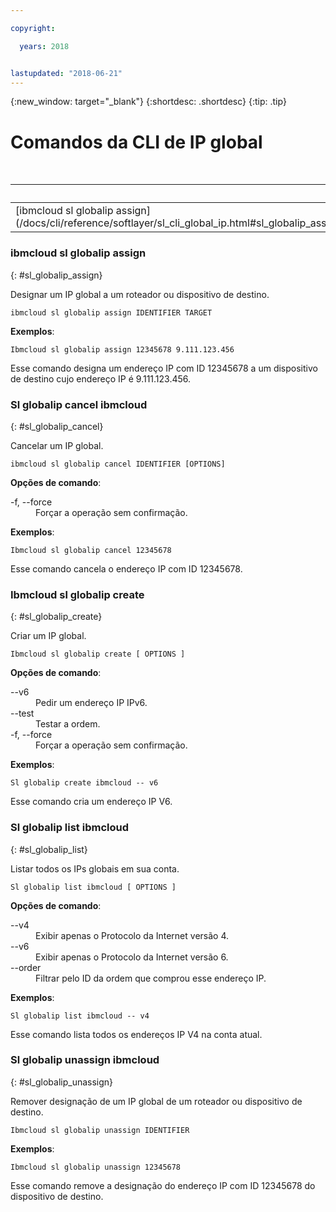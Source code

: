 ```yaml
---

copyright:

  years: 2018


lastupdated: "2018-06-21"
---
```


{:new_window: target="_blank"}
{:shortdesc: .shortdesc}
{:tip: .tip}

# Comandos da CLI de IP global

<table summary="Comandos gerais de infraestrutura {{site.data.keyword.BluSoftlayer_notm}} em ordem alfabética que possuem links que levam você para mais informações sobre o comando">
<caption>Tabela 1. Comandos de IP global da infraestrutura de {{site.data.keyword.BluSoftlayer_notm}}</caption>
 <thead>
 <th colspan="6">Comandos de IP global de infraestrutura do {{site.data.keyword.BluSoftlayer_notm}}</th>
 </thead>
 <tbody>
 <tr>
  <td>[ibmcloud sl globalip assign](/docs/cli/reference/softlayer/sl_cli_global_ip.html#sl_globalip_assign)</td>
  <td>[ibmcloud sl globalip cancel](/docs/cli/reference/softlayer/sl_cli_global_ip.html#sl_globalip_cancel)</td>
  <td>[Ibmcloud sl globalip create](/docs/cli/reference/softlayer/sl_cli_global_ip.html#sl_globalip_create)</td>
 <td>[ibmcloud sl globalip list](/docs/cli/reference/softlayer/sl_cli_global_ip.html#sl_globalip_list)</td>
 <td>[ibmcloud sl globalip unassign](/docs/cli/reference/softlayer/sl_cli_global_ip.html#sl_globalip_unassign)</td>
 </tr>
   </tbody>
 </table>
 
 ### ibmcloud sl globalip assign
{: #sl_globalip_assign}

Designar um IP global a um roteador ou dispositivo de destino.
```
ibmcloud sl globalip assign IDENTIFIER TARGET
```


**Exemplos**:
```
Ibmcloud sl globalip assign 12345678 9.111.123.456
```
Esse comando designa um endereço IP com ID 12345678 a um dispositivo de destino cujo endereço IP é 9.111.123.456.

### Sl globalip cancel ibmcloud
{: #sl_globalip_cancel}

Cancelar um IP global.
```
ibmcloud sl globalip cancel IDENTIFIER [OPTIONS]
```

<strong>Opções de comando</strong>:
<dl>
<dt>-f, --force</dt>
<dd>Forçar a operação sem confirmação.</dd>
</dl>

**Exemplos**:
```
Ibmcloud sl globalip cancel 12345678
```
Esse comando cancela o endereço IP com ID 12345678.
 
 ### Ibmcloud sl globalip create
{: #sl_globalip_create}

Criar um IP global.
```
Ibmcloud sl globalip create [ OPTIONS ]
```

<strong>Opções de comando</strong>:
<dl>
<dt>--v6</dt>
<dd>Pedir um endereço IP IPv6.</dd>
<dt>--test</dt>
<dd>Testar a ordem.</dd>
<dt>-f, --force</dt>
<dd>Forçar a operação sem confirmação.</dd>
</dl>

**Exemplos**:
```
Sl globalip create ibmcloud -- v6
```
Esse comando cria um endereço IP V6.

### Sl globalip list ibmcloud
{: #sl_globalip_list}

Listar todos os IPs globais em sua conta.
```
Sl globalip list ibmcloud [ OPTIONS ]
```

<strong>Opções de comando</strong>:
<dl>
<dt>--v4</dt>
<dd>Exibir apenas o Protocolo da Internet versão 4.</dd>
<dt>--v6</dt>
<dd>Exibir apenas o Protocolo da Internet versão 6.</dd>
<dt>--order</dt>
<dd>Filtrar pelo ID da ordem que comprou esse endereço IP.</dd>
</dl>

**Exemplos**:
```
Sl globalip list ibmcloud -- v4
```
Esse comando lista todos os endereços IP V4 na conta atual.

### Sl globalip unassign ibmcloud
{: #sl_globalip_unassign}

Remover designação de um IP global de um roteador ou dispositivo de destino.
```
Ibmcloud sl globalip unassign IDENTIFIER
```


**Exemplos**:
```
Ibmcloud sl globalip unassign 12345678
```
Esse comando remove a designação do endereço IP com ID 12345678 do dispositivo de destino.
